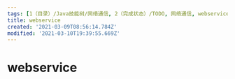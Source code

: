 ```yaml
---
tags: [1（目录）/Java技能树/网络通信, 2（完成状态）/TODO, 网络通信, webservice]
title: webservice
created: '2021-03-09T08:56:14.784Z'
modified: '2021-03-10T19:39:55.669Z'
---
```


# webservice

